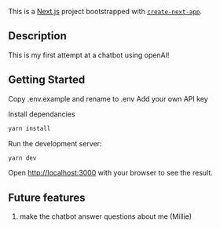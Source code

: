 This is a [Next.js](https://nextjs.org/) project bootstrapped with [`create-next-app`](https://github.com/vercel/next.js/tree/canary/packages/create-next-app).

## Description

This is my first attempt at a chatbot using openAI!

## Getting Started

Copy .env.example and rename to .env
Add your own API key

Install dependancies
```bash
yarn install
```

Run the development server:
```bash
yarn dev
```

Open [http://localhost:3000](http://localhost:3000) with your browser to see the result.

## Future features
1. make the chatbot answer questions about me (Millie)

